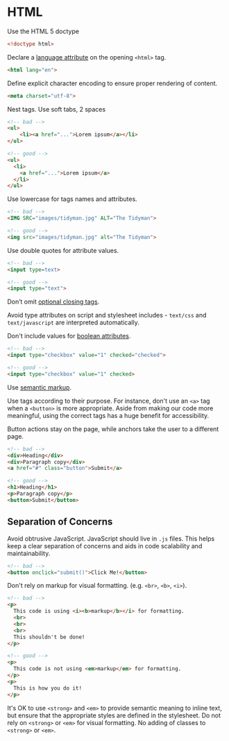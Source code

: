 # HTML

Use the HTML 5 doctype

```html
<!doctype html>
```

Declare a [language attribute](http://www.w3.org/html/wg/drafts/html/master/semantics.html#the-html-element) on the opening `<html>` tag.

```html
<html lang="en">
```

Define explicit character encoding to ensure proper rendering of content.

```html
<meta charset="utf-8">
```

Nest tags. Use soft tabs, 2 spaces

```html
<!-- bad -->
<ul>
	<li><a href="...">Lorem ipsum</a></li>
</ul>

<!-- good -->
<ul>
  <li>
    <a href="...">Lorem ipsum</a>
  </li>
</ul>
```

Use lowercase for tags names and attributes.

```html
<!-- bad -->
<IMG SRC="images/tidyman.jpg" ALT="The Tidyman">

<!-- good -->
<img src="images/tidyman.jpg" alt="The Tidyman">
```

Use double quotes for attribute values.

```html
<!-- bad -->
<input type=text>

<!-- good -->
<input type="text">
```

Don’t omit [optional closing tags](http://www.w3.org/TR/html5/syntax.html#optional-tags).

Avoid type attributes on script and stylesheet includes - `text/css` and `text/javascript` are interpreted automatically.

Don't include values for [boolean attributes](https://html.spec.whatwg.org/multipage/infrastructure.html#boolean-attributes).

```html
<!-- bad -->
<input type="checkbox" value="1" checked="checked">

<!-- good -->
<input type="checkbox" value="1" checked>
```

Use [semantic markup](http://www.adobe.com/devnet/html5/articles/semantic-markup.html).

Use tags according to their purpose. For instance, don't use an `<a>` tag when a `<button>` is more appropriate. Aside from making our code more meaningful, using the correct tags has a huge benefit for accessibility.

Button actions stay on the page, while anchors take the user to a different page.

```html
<!-- bad -->
<div>Heading</div>
<div>Paragraph copy</div>
<a href="#" class="button">Submit</a>

<!-- good -->
<h1>Heading</h1>
<p>Paragraph copy</p>
<button>Submit</button>
```

## Separation of Concerns

Avoid obtrusive JavaScript. JavaScript should live in `.js` files. This helps keep a clear separation of concerns and aids in code scalability and maintainability.

```html
<!-- bad -->
<button onclick="submit()">Click Me!</button>
```

Don't rely on markup for visual formatting. (e.g. `<br>`, `<b>`, `<i>`).

```html
<!-- bad -->
<p>
  This code is using <i><b>markup</b></i> for formatting.
  <br>
  <br>
  <br>
  This shouldn't be done!
</p>

<!-- good -->
<p>
  This code is not using <em>markup</em> for formatting.
</p>
<p>
  This is how you do it!
</p>
```

It's OK to use `<strong>` and `<em>` to provide semantic meaning to inline text, but ensure that the appropriate styles are defined in the stylesheet. Do not rely on `<strong>` or `<em>` for visual formatting. No adding of classes to `<strong>` or `<em>`.
